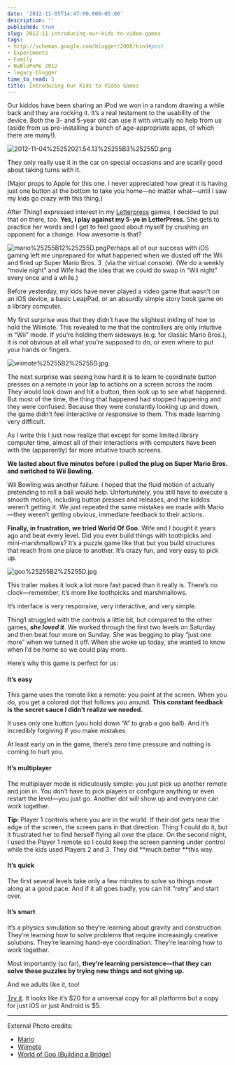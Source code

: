 ```yaml
---
date: '2012-11-05T14:47:00.000-05:00'
description: ''
published: true
slug: 2012-11-introducing-our-kids-to-video-games
tags:
- http://schemas.google.com/blogger/2008/kind#post
- Experiments
- Family
- NaBloPoMo 2012
- legacy-blogger
time_to_read: 5
title: Introducing Our Kids to Video Games
---
```



Our kiddos have been sharing an iPod we won in a random drawing a while back and they are rocking it. It’s a real testament to the usability of the device. Both the 3- and 5-year old can use it with virtually no help from us (aside from us pre-installing a bunch of age-appropriate apps, of which there are many!).

![2012-11-04%25252021.54.13%25255B3%25255D.png](2012-11-04%25252021.54.13%25255B3%25255D.png)

They only really use it in the car on special occasions and are scarily good about taking turns with it.

(Major props to Apple for this one. I never appreciated how great it is having just one button at the bottom to take you home—no matter what—until I saw my kids go crazy with this thing.)

After Thing1 expressed interest in my [Letterpress](https://itunes.apple.com/us/app/letterpress-word-game/id526619424?mt=8) games, I decided to put that on there, too. **Yes, I play against my 5-yo in LetterPress.** She gets to practice her words and I get to feel good about myself by crushing an opponent for a change. How awesome is that?

![mario%25255B12%25255D.png](mario%25255B12%25255D.png)Perhaps all of our success with iOS gaming left me unprepared for what happened when we dusted off the Wii and fired up Super Mario Bros. 3&#160; (via the virtual console). (We do a weekly “movie night” and Wife had the idea that we could do swap in “Wii night” every once and a while.)

Before yesterday, my kids have never played a video game that wasn’t on an iOS device, a basic LeapPad, or an absurdly simple story book game on a library computer.

My first surprise was that they didn’t have the slightest inkling of how to hold the Wiimote. This revealed to me that the controllers are only intuitive in “Wii” mode. If you’re holding them sideways (e.g. for classic Mario Bros.), it is not obvious at all what you’re supposed to do, or even where to put your hands or fingers.

![wiimote%25255B2%25255D.jpg](wiimote%25255B2%25255D.jpg)

The next surprise was seeing how hard it is to learn to coordinate button presses on a remote in your lap to actions on a screen across the room. They would look down and hit a button, then look up to see what happened. But most of the time, the thing that happened had stopped happening and they were confused. Because they were constantly looking up and down, the game didn’t feel interactive or responsive to them. This made learning very difficult. 

As I write this I just now realize that except for some limited library computer time, almost all of their interactions with computers have been with the (apparently) far more intuitive touch screens. 

**We lasted about five minutes before I pulled the plug on Super Mario Bros. and switched to Wii Bowling.**

Wii Bowling was another failure. I hoped that the fluid motion of actually pretending to roll a ball would help. Unfortunately, you still have to execute a smooth motion, including button presses and releases, and the kiddos weren’t getting it. We just repeated the same mistakes we made with Mario—they weren’t getting obvious, immediate feedback to their actions.

**Finally, in frustration, we tried World Of Goo.** Wife and I bought it years ago and beat every level. Did you ever build things with toothpicks and mini-marshmallows? It’s a puzzle game like that but you build structures that reach from one place to another. It’s crazy fun, and very easy to pick up. 

![goo%25255B2%25255D.jpg](goo%25255B2%25255D.jpg)

This trailer makes it look a lot more fast paced than it really is. There’s no clock—remember, it’s more like toothpicks and marshmallows.  



It’s interface is very responsive, very interactive, and very simple. 

Thing1 struggled with the controls a little bit, but compared to the other games, ***she loved it***. We worked through the first two levels on Saturday and then beat four more on Sunday. She was begging to play “just one more” when we turned it off. When she woke up today, she wanted to know when I’d be home so we could play more. 

Here’s why this game is perfect for us:  <h4>It’s easy</h4>

This game uses the remote like a remote: you point at the screen. When you do, you get a colored dot that follows you around. **This constant feedback is the secret sauce I didn’t realize we needed.**

It uses only one button (you hold down “A” to grab a goo ball). And it’s incredibly forgiving if you make mistakes.

At least early on in the game, there’s zero time pressure and nothing is coming to hurt you.  <h4>It’s multiplayer</h4>

The multiplayer mode is ridiculously simple: you just pick up another remote and join in. You don’t have to pick players or configure anything or even restart the level—you just go. Another dot will show up and everyone can work together.

**Tip:** Player 1 controls where you are in the world. If their dot gets near the edge of the screen, the screen pans in that direction. Thing 1 could do it, but it frustrated her to find herself flying all over the place. On the second night, I used the Player 1 remote so I could keep the screen panning under control while the kids used Players 2 and 3. They did **much better **this way.  <h4>It’s quick</h4>

The first several levels take only a few minutes to solve so things move along at a good pace. And if it all goes badly, you can hit “retry” and start over.  <h4>It’s smart</h4>

It’s a physics simulation so they’re learning about gravity and construction. They’re learning how to solve problems that require increasingly creative solutions. They’re learning hand-eye coordination. They’re learning how to work together. 

Most importantly (so far), **they’re learning persistence—that they can solve these puzzles by trying new things and not giving up.**

And we adults like it, too!

[Try it](http://2dboy.com/games.php). It looks like it’s $20 for a universal copy for all platforms but a copy for just iOS or just Android is $5.  <hr />

External Photo credits:  <ul>   <li>[Mario](http://pokedude911.deviantart.com/art/8-Bit-Mario-176989536) </li>    <li>[Wiimote](http://multiplayerblog.mtv.com/2011/01/24/3ds-nintendo-features-done-befor/2/) </li>    <li>[World of Goo (Building a Bridge)](http://pclosmag.com/html/Issues/201008/page18.html) </li> </ul>
